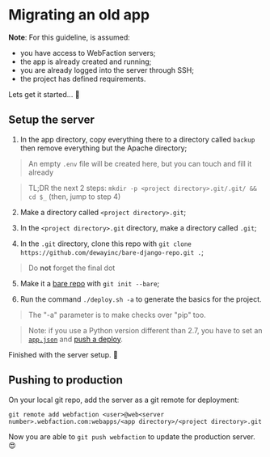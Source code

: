 # Migrating an old app

**Note**: For this guideline, is assumed:
- you have access to WebFaction servers;
- the app is already created and running;
- you are already logged into the server through SSH;
- the project has defined requirements.

Lets get it started... :slightly_smiling_face:

## Setup the server

1. In the app directory, copy everything there to a directory called `backup` then remove everything but the Apache directory;

> An empty `.env` file will be created here, but you can touch and fill it already

> TL;DR the next 2 steps: `mkdir -p <project directory>.git/.git/ && cd $_` (then, jump to step 4)

2. Make a directory called `<project directory>.git`;

3. In the `<project directory>.git` directory, make a directory called `.git`;

4. In the `.git` directory, clone this repo with `git clone https://github.com/dewayinc/bare-django-repo.git .`;

> Do **not** forget the final dot

5. Make it a [bare repo][bare_repo_link] with `git init --bare`;

6. Run the command `./deploy.sh -a` to generate the basics for the project.

> The "-a" parameter is to make checks over "pip" too.

> Note: if you use a Python version different than 2.7, you have to set an [`app.json`][app_json_link] and [push a deploy](#pushing-to-production).

Finished with the server setup. :tada:

## Pushing to production

On your local git repo, add the server as a git remote for deployment:

`git remote add webfaction <user>@web<server number>.webfaction.com:webapps/<app directory>/<project directory>.git`

Now you are able to `git push webfaction` to update the production server. :heart_eyes:

[app_json_link]: https://github.com/dewayinc/bare-django-repo/blob/master/docs/APPJSON.md
[bare_repo_link]: https://git-scm.com/book/it/v2/Git-on-the-Server-Getting-Git-on-a-Server
